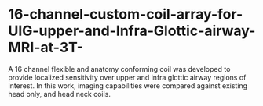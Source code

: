 # 16-channel-custom-coil-array-for-UIG-upper-and-Infra-Glottic-airway-MRI-at-3T-
A 16 channel flexible and anatomy conforming coil was developed to provide localized sensitivity over upper and infra glottic airway regions of interest. In this work, imaging capabilities were compared against existing head only, and head neck coils.
